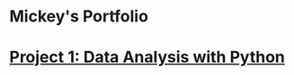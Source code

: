 # Mickey's Portfolio

# [Project 1: Data Analysis with Python](https://github.com/Mickeygreat/CS602/tree/main)  
